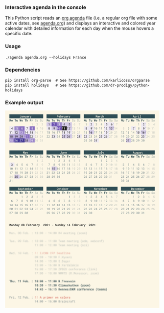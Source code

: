 
### Interactive agenda in the console

This Python script reads an [org agenda](https://orgmode.org/) file
(i.e. a regular org file with some active dates, see
[agenda.org](./agenda.org)) and displays an interactive and colored
year calendar with detailed information for each day when the mouse
hovers a specific date.

### Usage

`./agenda agenda.org --holidays France`

### Dependencies

```
pip install org-parse  # See https://github.com/karlicoss/orgparse
pip install holidays   # See https://github.com/dr-prodigy/python-holidays
```

### Example output

![](agenda.png)

